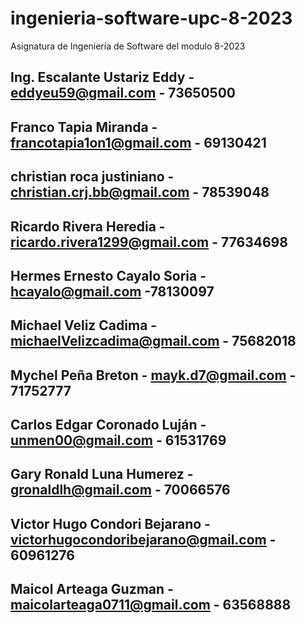# ingenieria-software-upc-8-2023
Asignatura de Ingeniería de Software del modulo 8-2023


## Ing. Escalante Ustariz Eddy - eddyeu59@gmail.com - 73650500

## Franco Tapia Miranda - francotapia1on1@gmail.com - 69130421

## christian roca justiniano - christian.crj.bb@gmail.com - 78539048

## Ricardo Rivera Heredia - ricardo.rivera1299@gmail.com - 77634698

## Hermes Ernesto Cayalo Soria - hcayalo@gmail.com -78130097

## Michael Veliz Cadima - michaelVelizcadima@gmail.com - 75682018

## Mychel Peña Breton - mayk.d7@gmail.com - 71752777

## Carlos Edgar Coronado Luján - unmen00@gmail.com - 61531769

## Gary Ronald Luna Humerez - gronaldlh@gmail.com - 70066576

## Victor Hugo Condori Bejarano - victorhugocondoribejarano@gmail.com - 60961276



























## Maicol Arteaga Guzman - maicolarteaga0711@gmail.com  - 63568888
